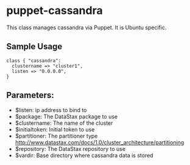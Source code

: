 # puppet-cassandra

This class manages cassandra via Puppet.  It is Ubuntu specific.

## Sample Usage

```
class { "cassandra":
  clustername => "cluster1",
  listen => "0.0.0.0",
}
```

## Parameters:

 * $listen: ip address to bind to
 * $package: The DataStax package to use
 * $clustername: The name of the cluster
 * $initialtoken: Initial token to use
 * $partitioner: The partitioner type
   http://www.datastax.com/docs/1.0/cluster_architecture/partitioning
 * $repository: The DataStax repository to use
 * $vardir: Base directory where cassandra data is stored
